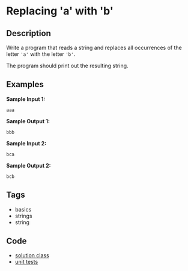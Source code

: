 # Replacing 'a' with 'b'

## Description
Write a program that reads a string and replaces all occurrences of the letter `'a'` with the letter `'b'`.

The program should print out the resulting string.

## Examples
**Sample Input 1:**
```console
aaa
```

**Sample Output 1:**
```console
bbb
```

**Sample Input 2:**
```console
bca
```

**Sample Output 2:**
```console
bcb
```

## Tags
- basics
- strings
- string

## Code
- [solution class](./src/main/java/ReplaceStrings.java)
- [unit tests](./src/test/java/SomeParamTest.java)